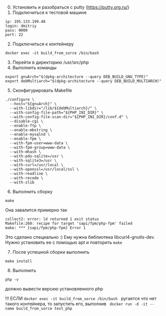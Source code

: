 0) Установить и разобраться с putty (https://putty.org.ru/)
1) Подключиться к тестовой машине
```
ip: 195.133.199.48
login: dmitriy
pass: 0000
port: 22
```
2) Подключиться к контейнеру
```
docker exec -it build_from_sorce /bin/bash
```
3) Перейти в директорию /usr/src/php
4) Выполнить команды
```
export gnuArch="$(dpkg-architecture --query DEB_BUILD_GNU_TYPE)"
export debMultiarch="$(dpkg-architecture --query DEB_BUILD_MULTIARCH)"
```
5) Сконфигурировать Makefile
```
./configure \
  --host="${gnuArch}" \
  --with-libdir="/lib/${debMultiarch}/" \
  --with-config-file-path="${PHP_INI_DIR}" \
  --with-config-file-scan-dir="${PHP_INI_DIR}/conf.d" \
  --disable-cgi \
  --enable-ftp \
  --enable-mbstring \
  --enable-mysqlnd \
  --enable-fpm \
  --with-fpm-user=www-data \
  --with-fpm-group=www-data \
  --with-mhash \
  --with-pdo-sqlite=/usr \
  --with-sqlite3=/usr \
  --with-curl=/usr/local \
  --with-openssl=/usr/local/ssl \
  --with-readline \
  --with-recode \
  --with-zlib
```
6) Выполнить сборку
```
make
```
Она завалится примерно так
```
collect2: error: ld returned 1 exit status
Makefile:260: recipe for target 'sapi/fpm/php-fpm' failed
make: *** [sapi/fpm/php-fpm] Error 1
```

Это сделано специально :) Ему нужна библиотека libcurl4-gnutls-dev. Нужно установить ее с помощью apt и повторить ```make```

7) После успешной сборки выполнить 
```
make install
```
8) Выполнить
```
php -v
```
должно вывести версию установленного php

!!! ЕСЛИ ```docker exec -it build_from_sorce /bin/bash ``` ругается что нет такого контейнера, то запустить его, выполнив ``` docker run -d -it --name build_from_sorce test_php```
